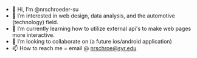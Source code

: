 - 👋 Hi, I’m @nrschroeder-su
- 👀 I’m interested in web design, data analysis, and the automotive (technology) field.
- 🌱 I’m currently learning how to utilize external api's to make web pages more interactive.
- 💞️ I’m looking to collaborate on (a future ios/android application)
- 📫 How to reach me = email @ nrschroe@syr.edu

<!---
nrschroeder-su/nrschroeder-su is a ✨ special ✨ repository because its `README.md` (this file) appears on your GitHub profile.
You can click the Preview link to take a look at your changes.
--->
